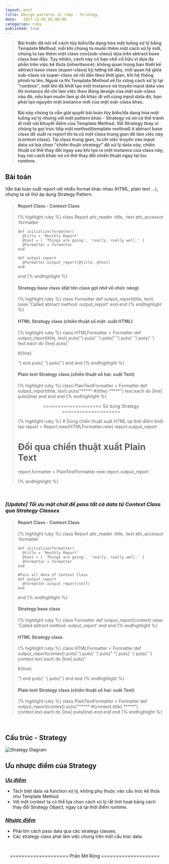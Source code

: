 ```yaml
---
layout: post
title: Design patterns in ruby - Strategy
date:   2017-12-03 02:00:00
categories: ruby
published: true
---
```


<blockquote><p><strong>Bài trước đã nói về cách tùy biến/đa dạng hóa một luồng xử lý bằng Template Method, mỗi khi chúng ta muốn thêm một cách xử lý mới, chúng ta tạo thêm một class con(sub-class) dựa trên abtract base class ban đầu. Tuy nhiên, cách này có hạn chế cố hữu vì dựa đa phần trên việc kế thừa (inheritance): không quan trọng bạn thiết kế abtract base class (super-class) kỹ lưỡng tới đâu, mối quan hệ giữa sub-class và super-class sẽ rối dần theo thời gian, khi hệ thống phình to lên. Ngoài ra thì Template Method sẽ fix cứng cách xử lý tại "runtime", một khi đã khởi tạo một instance và truyền input data vào thì instance đó chỉ làm việc theo đúng design của một sub-class nào đó, nếu bạn muốn làm gì đó khác đi với cùng input data đó, bạn phải tạo nguyên một instance mới của một sub-class khác.
<br/>
<br/>
Bài này chúng ta vẫn giải quyết bài toán tùy biến/đa dạng hóa một luồng xử lý nhưng với một pattern khác - Strategy và nó có thể tránh đi một vài khuyết điểm của Template Method. Với Strategy thay vì chúng ta gọi trực tiếp một method(template method) ở abtract base class để xuất ra report thì ta có một class trung gian để làm việc này (context class). Tại class trung gian, ta chỉ việc truyền vào input data và lựa chọn "chiến thuật-strategy" để xử lý data này, chiến thuật có thể thay đổi ngay sau khi tạo ra một instance của class này, hay nói cách khác nó có thể thay đổi chiến thuật ngay tại lúc runtime.
</strong></p></blockquote>

<h2>Bài toán</h2>
<p>
Vẫn bài toán xuất report với nhiều format khác nhau (HTML, plain text ...), nhưng ta sẽ thử áp dụng Strategy Pattern.
</p>

<blockquote>
<h4>Report Class - Context Class</h4>

{% highlight ruby %}
  class Report
    attr_reader :title, :text
    attr_accessor :formatter

    def initialize(formatter)
      @title = 'Monthly Report'
      @text = [ 'Things are going', 'really, really well.' ]
      @formatter = formatter
    end

    def output_report
      @formatter.output_report(@title, @text)
    end

  end
{% endhighlight %}

<h4>Strategy base class (đặt tên class gợi nhớ về chức năng)</h4>

{% highlight ruby %}
  class Formatter
    def output_report(title, text)
      raise 'Called abtract method: output_report'
    end
  end
{% endhighlight %}

<h4>HTML Strategy class (chiến thuật số một: xuất HTML)</h4>

{% highlight ruby %}
  class HTMLFormatter < Formatter
    def output_report(title, text)
      puts('<html>')
      puts('  <head>')
      puts("    <title>#{title}</title>")
      puts('  </head>')
      puts('  <body>')
        text.each do |line|
          puts("  <p>#{line}</p>")
        end
      puts('  </body>')
      puts('</html>')
    end
  end
{% endhighlight %}

<h4>Plain text Strategy class (chiến thuật số hai: xuất Text)</h4>

{% highlight ruby %}
  class PlainTextFormatter < Formatter
    def output_report(title, text)
      puts("***** #{title} *****")
      text.each do |line|
        puts(line)
      end
    end
  end
{% endhighlight %}

<p style="text-align: center;"> ==================== Sử dụng Strategy ==================== </p>
{% highlight ruby %}
  # Dùng chiến thuật xuất HTML tại thời điểm khởi tạo
  report = Report.new(HTMLFormatter.new)
  report.output_report

  # Đối qua chiến thuật xuất Plain Text
  report.formatter = PlainTextFormatter.new
  report.output_report

{% endhighlight %}

</blockquote>
<br/>
<h3><i>[Update] Tối ưu một chút để pass tất cả data từ Context Class qua Strategy Classes</i></h3>
<blockquote>
<h4>Report Class - Context Class</h4>

{% highlight ruby %}
  class Report
    attr_reader :title, :text
    attr_accessor :formatter

    def initialize(formatter)
      @title = 'Monthly Report'
      @text = [ 'Things are going', 'really, really well.' ]
      @formatter = formatter
    end

    #Pass all data of Context Class
    def output_report
      @formatter.output_report(self)
    end

  end
{% endhighlight %}

<h4>Strategy base class</h4>

{% highlight ruby %}
  class Formatter
    def output_report(context)
      raise 'Called abtract method: output_report'
    end
  end
{% endhighlight %}

<h4>HTML Strategy class</h4>

{% highlight ruby %}
  class HTMLFormatter < Formatter
    def output_report(context)
      puts('<html>')
      puts('  <head>')
      puts("    <title>#{context.title}</title>")
      puts('  </head>')
      puts('  <body>')
        context.text.each do |line|
          puts("  <p>#{line}</p>")
        end
      puts('  </body>')
      puts('</html>')
    end
  end
{% endhighlight %}

<h4>Plain text Strategy class (chiến thuật số hai: xuất Text)</h4>

{% highlight ruby %}
  class PlainTextFormatter < Formatter
    def output_report(context)
      puts("***** #{context.title} *****")
      context.text.each do |line|
        puts(line)
      end
    end
  end
{% endhighlight %}

</blockquote>
<br/>
<h2>Cấu trúc - Strategy</h2>
<img src="{{ site.baseurl }}/assets/ruby/strategy_diagram.png" alt="Strategy Diagram"/>

<br/>
<h2>Ưu nhược điểm của Strategy</h2>
<h3><i><u>Ưu điểm</u></i></h3>
<ul>
<li>Tách biệt data và function xử lý, không phụ thuộc vào cấu trúc kế thừa như Template Method.</li>
<li>Với một context ta có thể lựa chọn cách xử lý rất linh hoạt bằng cách thay đổi Strategy Object, ngay cả tại thời điểm runtime.</li>
</ul>

<h3><i><u>Nhược điểm</u></i></h3>
<ul>
<li>Phải tìm cách pass data qua các strategy classes.</li>
<li>Các strategy class phải làm việc chung trên một cấu trúc data.</li>
</ul>

<br/>


<p style="text-align: center;"> ==================== Phần Mở Rộng ==================== </p>
